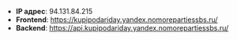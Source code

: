 * **IP адрес**: 94.131.84.215
* **Frontend**: https://kupipodariday.yandex.nomorepartiessbs.ru/
* **Backend**: https://api.kupipodariday.yandex.nomorepartiessbs.ru/
